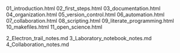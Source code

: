 01_introduction.html
02_first_steps.html
03_documentation.html
04_organization.html
	05_version_control.html
	06_automation.html
	07_collaboration.html
	08_scripting.html
	09_literate_programming.html
	10_makefiles.html
	11_open_science.html

2_Electron_trail_notes.md
3_Laboratory_notebook_notes.md
4_Collaboration_notes.md
